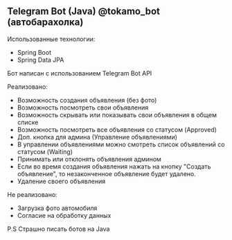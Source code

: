 ## Telegram Bot (Java) @tokamo_bot (автобарахолка)

Использованные технологии:

- Spring Boot
- Spring Data JPA

Бот написан с использованием Telegram Bot API

Реализовано:

- Возможность создания объявления (без фото)
- Возможность посмотреть свои объявления
- Возможность скрывать или показывать свои объявления в общем списке
- Возможность посмотреть все объявления со статусом (Approved)
- Доп. кнопка для админа (Управление объявлениями)
- В управлении объявлениями можно смотреть список объявлений со статусом (Waiting)
- Принимать или отклонять объявления админом
- Если во время создания объявления нажать на кнопку "Создать объявление", то незаконченное объявление будет удалено.
- Удаление своего объявления


Не реализовано:

- Загрузка фото автомобиля
- Согласие на обработку данных

P.S Страшно писать ботов на Java
